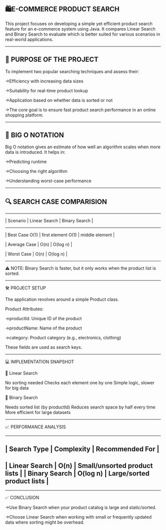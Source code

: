 🛍️E-COMMERCE PRODUCT SEARCH
-----------------------------
This project focuses on developing a simple yet efficient product search feature for an e-commerce system using Java. It compares Linear Search and Binary Search to evaluate which is better suited for various scenarios in real-world applications.
******************************************************************************************************************************************************************************************************************************
🎯 PURPOSE OF THE PROJECT
--------------------------
To implement two popular searching techniques and assess their:

->Efficiency with increasing data sizes

->Suitability for real-time product lookup

->Application based on whether data is sorted or not

->The core goal is to ensure fast product search performance in an online shopping platform.
*******************************************************************************************************************************************************************************************************************************
📖 BIG O NOTATION
------------------
Big O notation gives an estimate of how well an algorithm scales when more data is introduced. It helps in:

->Predicting runtime

->Choosing the right algorithm

->Understanding worst-case performance
*******************************************************************************************************************************************************************************************************************************
🔍 SEARCH CASE COMPARISION
----------------------------
_____________________________________________________________
| Scenario	       |  Linear Search	      | Binary Search   |
_____________________________________________________________
| Best Case	O(1)   | first element O(1)   | middle element  |

| Average Case	   |  O(n)                | O(log n)        |

| Worst Case	     |  O(n)	              |  O(log n)       |
_____________________________________________________________

⚠️ NOTE: Binary Search is faster, but it only works when the product list is sorted.
*******************************************************************************************************************************************************************************************************************************
🛠️ PROJECT SETUP

The application revolves around a simple Product class.

Product Attributes:

->productId: Unique ID of the product

->productName: Name of the product

->category: Product category (e.g., electronics, clothing)

These fields are used as search keys.
**********************************************************************************************************************************************************************************************************************
💻 IMPLEMENTATION SNAPSHOT

🔸 Linear Search

No sorting needed
Checks each element one by one
Simple logic, slower for big data

🔸 Binary Search

Needs sorted list (by productId)
Reduces search space by half every time
More efficient for large datasets
**********************************************************************************************************************************************************************************************************************
📈 PERFORMANCE ANALYSIS

----------------------------------------------------------------------
| Search Type	    |   Complexity	  |   Recommended For              |
----------------------------------------------------------------------
| Linear Search   |    	O(n)	      |  Small/unsorted product lists  |
| Binary Search	  |   O(log n)	    | Large/sorted product lists     |
----------------------------------------------------------------------

***********************************************************************************************************************************************************************************************************************
✅ CONCLUSION

->Use Binary Search when your product catalog is large and static/sorted.

->Choose Linear Search when working with small or frequently updated data where sorting might be overhead.
